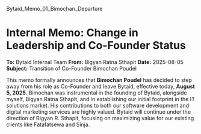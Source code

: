 Bytaid_Memo_01_Bimochan_Departure

# Internal Memo: Change in Leadership and Co-Founder Status

**To:** Bytaid Internal Team
**From:** Bigyan Ratna Sthapit
**Date:** 2025-08-05
**Subject:** Transition of Co-Founder Bimochan Poudel

This memo formally announces that **Bimochan Poudel** has decided to step away from his role as Co-Founder and leave Bytaid, effective today, **August 5, 2025**. Bimochan was instrumental in the founding of Bytaid, alongside myself, Bigyan Ratna Sthapit, and in establishing our initial footprint in the IT solutions market. His contributions to both our software development and digital marketing services are highly valued. Bytaid will continue under the direction of Bigyan R. Sthapit, focusing on maximizing value for our existing clients like Fatafatsewa and Sinja.